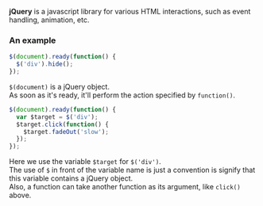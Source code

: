 **jQuery** is a javascript library for various HTML interactions, such as event handling, animation, etc.  

### An example 
```js
$(document).ready(function() {
  $('div').hide();
});
```
`$(document)` is a jQuery object.  
As soon as it's ready, it'll perform the action specified by `function()`.  
```js
$(document).ready(function() {
  var $target = $('div');
  $target.click(function() {
    $target.fadeOut('slow');
  });
});
```
Here we use the variable `$target` for `$('div')`.  
The use of `$` in front of the variable name is just a convention is signify that this variable contains a jQuery object.  
Also, a function can take another function as its argument, like `click()` above.  


